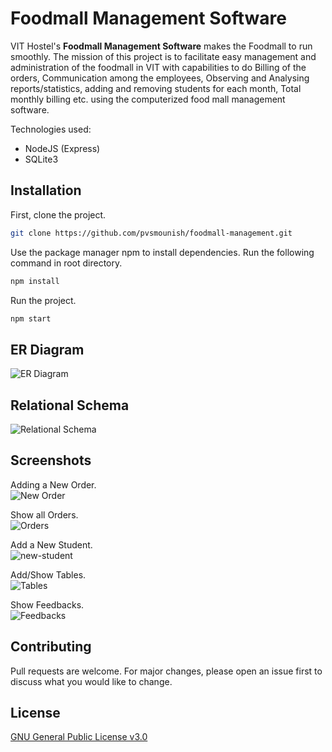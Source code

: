 # Foodmall Management Software

VIT Hostel's **Foodmall Management Software** makes the Foodmall to run smoothly. The mission of this project is to facilitate easy management and administration of the foodmall in VIT with capabilities to do Billing of the orders, Communication among the employees, Observing and Analysing reports/statistics, adding and removing students for each month, Total monthly billing etc. using the computerized food mall management software.

Technologies used:
- NodeJS (Express) 
- SQLite3

## Installation

First, clone the project.

```bash
git clone https://github.com/pvsmounish/foodmall-management.git
```
Use the package manager npm to install dependencies.
Run the following command in root directory.

```bash
npm install
```
Run the project.

```bash
npm start
```

## ER Diagram

![ER Diagram](project-files/er-diagram.jpeg)

## Relational Schema

![Relational Schema](project-files/relational-diagram.JPG)

## Screenshots

Adding a New Order.  
![New Order](project-files/screenshots/new-order.JPG)

Show all Orders.  
![Orders](project-files/screenshots/orders.JPG)

Add a New Student.  
![new-student](project-files/screenshots/new-student.JPG)

Add/Show Tables.  
![Tables](project-files/screenshots/tables.JPG)

Show Feedbacks.  
![Feedbacks](project-files/screenshots/feedbacks.JPG)


## Contributing
Pull requests are welcome. For major changes, please open an issue first to discuss what you would like to change.


## License
[GNU General Public License v3.0](https://www.gnu.org/licenses/gpl-3.0.en.html)
